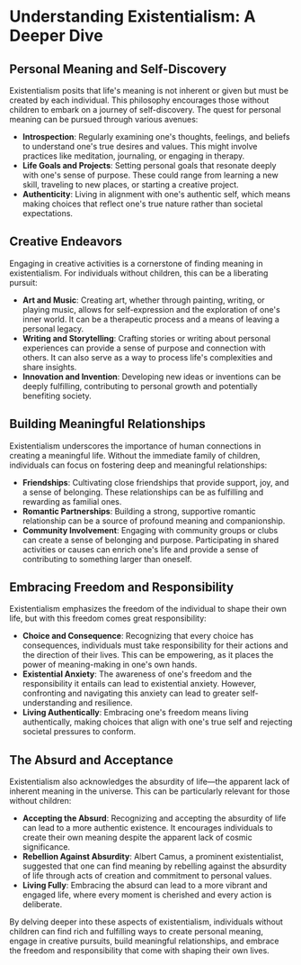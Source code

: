 # Understanding Existentialism: A Deeper Dive

## Personal Meaning and Self-Discovery

Existentialism posits that life's meaning is not inherent or given but must be created by each individual. This philosophy encourages those without children to embark on a journey of self-discovery. The quest for personal meaning can be pursued through various avenues:

- **Introspection**: Regularly examining one's thoughts, feelings, and beliefs to understand one's true desires and values. This might involve practices like meditation, journaling, or engaging in therapy.
- **Life Goals and Projects**: Setting personal goals that resonate deeply with one's sense of purpose. These could range from learning a new skill, traveling to new places, or starting a creative project.
- **Authenticity**: Living in alignment with one's authentic self, which means making choices that reflect one's true nature rather than societal expectations.

## Creative Endeavors

Engaging in creative activities is a cornerstone of finding meaning in existentialism. For individuals without children, this can be a liberating pursuit:

- **Art and Music**: Creating art, whether through painting, writing, or playing music, allows for self-expression and the exploration of one's inner world. It can be a therapeutic process and a means of leaving a personal legacy.
- **Writing and Storytelling**: Crafting stories or writing about personal experiences can provide a sense of purpose and connection with others. It can also serve as a way to process life's complexities and share insights.
- **Innovation and Invention**: Developing new ideas or inventions can be deeply fulfilling, contributing to personal growth and potentially benefiting society.

## Building Meaningful Relationships

Existentialism underscores the importance of human connections in creating a meaningful life. Without the immediate family of children, individuals can focus on fostering deep and meaningful relationships:

- **Friendships**: Cultivating close friendships that provide support, joy, and a sense of belonging. These relationships can be as fulfilling and rewarding as familial ones.
- **Romantic Partnerships**: Building a strong, supportive romantic relationship can be a source of profound meaning and companionship.
- **Community Involvement**: Engaging with community groups or clubs can create a sense of belonging and purpose. Participating in shared activities or causes can enrich one's life and provide a sense of contributing to something larger than oneself.

## Embracing Freedom and Responsibility

Existentialism emphasizes the freedom of the individual to shape their own life, but with this freedom comes great responsibility:

- **Choice and Consequence**: Recognizing that every choice has consequences, individuals must take responsibility for their actions and the direction of their lives. This can be empowering, as it places the power of meaning-making in one's own hands.
- **Existential Anxiety**: The awareness of one's freedom and the responsibility it entails can lead to existential anxiety. However, confronting and navigating this anxiety can lead to greater self-understanding and resilience.
- **Living Authentically**: Embracing one's freedom means living authentically, making choices that align with one's true self and rejecting societal pressures to conform.

## The Absurd and Acceptance

Existentialism also acknowledges the absurdity of life—the apparent lack of inherent meaning in the universe. This can be particularly relevant for those without children:

- **Accepting the Absurd**: Recognizing and accepting the absurdity of life can lead to a more authentic existence. It encourages individuals to create their own meaning despite the apparent lack of cosmic significance.
- **Rebellion Against Absurdity**: Albert Camus, a prominent existentialist, suggested that one can find meaning by rebelling against the absurdity of life through acts of creation and commitment to personal values.
- **Living Fully**: Embracing the absurd can lead to a more vibrant and engaged life, where every moment is cherished and every action is deliberate.

By delving deeper into these aspects of existentialism, individuals without children can find rich and fulfilling ways to create personal meaning, engage in creative pursuits, build meaningful relationships, and embrace the freedom and responsibility that come with shaping their own lives.

